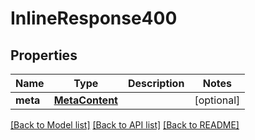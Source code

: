 # InlineResponse400

## Properties
Name | Type | Description | Notes
------------ | ------------- | ------------- | -------------
**meta** | [**MetaContent**](MetaContent.md) |  | [optional] 

[[Back to Model list]](../README.md#documentation-for-models) [[Back to API list]](../README.md#documentation-for-api-endpoints) [[Back to README]](../README.md)


